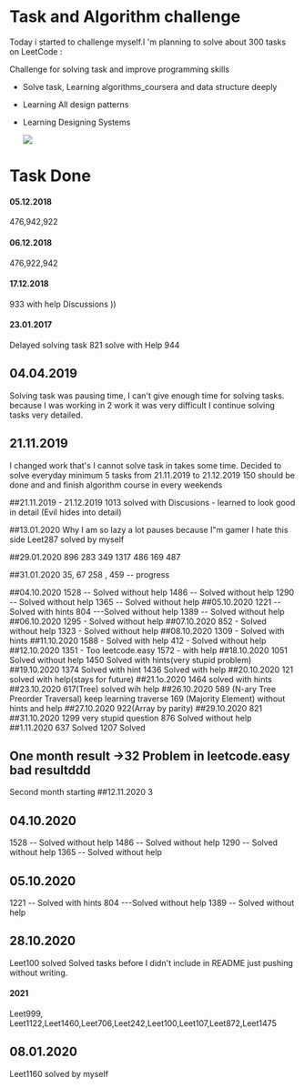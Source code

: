 # Task and Algorithm challenge

Today i started  to challenge myself.I 'm planning to solve about 300 tasks 
on LeetCode :

Challenge for solving task and improve programming skills

- Solve task, Learning algorithms_coursera and data structure deeply
- Learning All design patterns
- Learning Designing Systems
  
  
  ![](https://uwaterloo.ca/student-success/sites/ca.student-success/files/styles/body-500px-wide/public/uploads/images/hey-you-can-do-it_0.jpg?itok=2fwm2cXZ)
  
# Task Done 

#### 05.12.2018
 476,942,922
#### 06.12.2018
 476,922,942
#### 17.12.2018
 933 with help Discussions  ))
####  23.01.2017 
 Delayed solving task 
 821 solve with Help
 944

## 04.04.2019 

Solving task was pausing time, 
I can't give enough time for solving tasks.  
because I was working in 2 work it was very difficult I 
continue solving tasks very detailed.

## 21.11.2019 
I changed work that's I cannot solve task in takes some time.
Decided to solve everyday minimum 5 tasks 
from 21.11.2019  to 21.12.2019 150 should be done and and finish 
algorithm course in every weekends 

##21.11.2019 - 21.12.2019
1013 solved with Discusions  - learned to look good in detail (Evil hides into detail)

##13.01.2020 
Why I am so lazy a lot pauses because I"m gamer I hate this side 
Leet287 solved by myself

##29.01.2020
896 283 349 1317 486 169 487


##31.01.2020
35, 67 258 , 459 -- progress

##04.10.2020
1528 -- Solved without help
1486 -- Solved without help
1290 -- Solved without help
1365 -- Solved without help
##05.10.2020
1221 -- Solved with hints
804 ---Solved without help
1389 -- Solved without help
##06.10.2020
1295 - Solved without help
##07.10.2020
852 - Solved without help
1323 - Solved without help
##08.10.2020
1309 - Solved with hints
##11.10.2020
1588 - Solved with help
412 - Solved without help
##12.10.2020
1351 - Too leetcode.easy 1572 - with help
##18.10.2020
1051 Solved without help
1450 Solved with hints(very stupid problem)
##19.10.2020
1374 Solved with hint
1436 Solved with help
##20.10.2020
121 solved with help(stays for future)
##21.1o.2020
1464 solved with hints
##23.10.2020 
617(Tree) solved wih help
##26.10.2020
589 (N-ary Tree Preorder Traversal) keep learning traverse
169 (Majority Element) without hints and help
##27.10.2020
922(Array by parity)
##29.10.2020
821 
##31.10.2020
1299 very stupid question
876 Solved without help
##1.11.2020
637 Solved
1207 Solved

## One month result ->32 Problem in leetcode.easy bad resultddd
Second month starting 
##12.11.2020
3

## 04.10.2020

1528 -- Solved without help 1486 -- Solved without help 1290 -- Solved without help 1365 -- Solved without help

## 05.10.2020

1221 -- Solved with hints 804 ---Solved without help 1389 -- Solved without help

## 28.10.2020

Leet100 solved Solved tasks before I didn't include in README just pushing without writing.

#### 2021

Leet999, Leet1122,Leet1460,Leet706,Leet242,Leet100,Leet107,Leet872,Leet1475

## 08.01.2020

Leet1160 solved by myself


